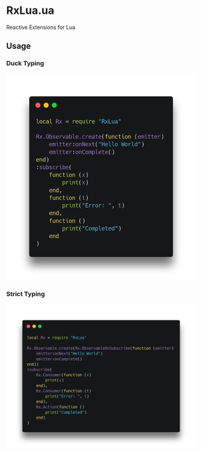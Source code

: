 # RxLua.ua
Reactive Extensions for Lua

## Usage
### Duck Typing
![example-1](https://raw.githubusercontent.com/LXSMNSYC/RxLua/master/images/example-1.png)
### Strict Typing
![example-2](https://raw.githubusercontent.com/LXSMNSYC/RxLua/master/images/example-2.png)
